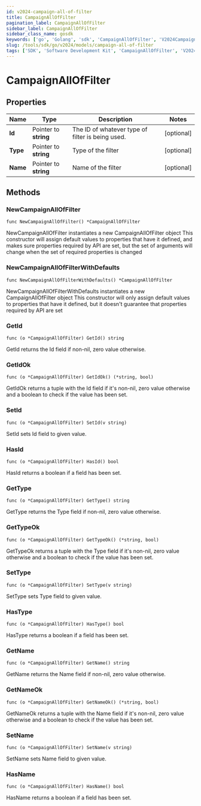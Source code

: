 ```yaml
---
id: v2024-campaign-all-of-filter
title: CampaignAllOfFilter
pagination_label: CampaignAllOfFilter
sidebar_label: CampaignAllOfFilter
sidebar_class_name: gosdk
keywords: ['go', 'Golang', 'sdk', 'CampaignAllOfFilter', 'V2024CampaignAllOfFilter'] 
slug: /tools/sdk/go/v2024/models/campaign-all-of-filter
tags: ['SDK', 'Software Development Kit', 'CampaignAllOfFilter', 'V2024CampaignAllOfFilter']
---
```


# CampaignAllOfFilter

## Properties

Name | Type | Description | Notes
------------ | ------------- | ------------- | -------------
**Id** | Pointer to **string** | The ID of whatever type of filter is being used. | [optional] 
**Type** | Pointer to **string** | Type of the filter | [optional] 
**Name** | Pointer to **string** | Name of the filter | [optional] 

## Methods

### NewCampaignAllOfFilter

`func NewCampaignAllOfFilter() *CampaignAllOfFilter`

NewCampaignAllOfFilter instantiates a new CampaignAllOfFilter object
This constructor will assign default values to properties that have it defined,
and makes sure properties required by API are set, but the set of arguments
will change when the set of required properties is changed

### NewCampaignAllOfFilterWithDefaults

`func NewCampaignAllOfFilterWithDefaults() *CampaignAllOfFilter`

NewCampaignAllOfFilterWithDefaults instantiates a new CampaignAllOfFilter object
This constructor will only assign default values to properties that have it defined,
but it doesn't guarantee that properties required by API are set

### GetId

`func (o *CampaignAllOfFilter) GetId() string`

GetId returns the Id field if non-nil, zero value otherwise.

### GetIdOk

`func (o *CampaignAllOfFilter) GetIdOk() (*string, bool)`

GetIdOk returns a tuple with the Id field if it's non-nil, zero value otherwise
and a boolean to check if the value has been set.

### SetId

`func (o *CampaignAllOfFilter) SetId(v string)`

SetId sets Id field to given value.

### HasId

`func (o *CampaignAllOfFilter) HasId() bool`

HasId returns a boolean if a field has been set.

### GetType

`func (o *CampaignAllOfFilter) GetType() string`

GetType returns the Type field if non-nil, zero value otherwise.

### GetTypeOk

`func (o *CampaignAllOfFilter) GetTypeOk() (*string, bool)`

GetTypeOk returns a tuple with the Type field if it's non-nil, zero value otherwise
and a boolean to check if the value has been set.

### SetType

`func (o *CampaignAllOfFilter) SetType(v string)`

SetType sets Type field to given value.

### HasType

`func (o *CampaignAllOfFilter) HasType() bool`

HasType returns a boolean if a field has been set.

### GetName

`func (o *CampaignAllOfFilter) GetName() string`

GetName returns the Name field if non-nil, zero value otherwise.

### GetNameOk

`func (o *CampaignAllOfFilter) GetNameOk() (*string, bool)`

GetNameOk returns a tuple with the Name field if it's non-nil, zero value otherwise
and a boolean to check if the value has been set.

### SetName

`func (o *CampaignAllOfFilter) SetName(v string)`

SetName sets Name field to given value.

### HasName

`func (o *CampaignAllOfFilter) HasName() bool`

HasName returns a boolean if a field has been set.


